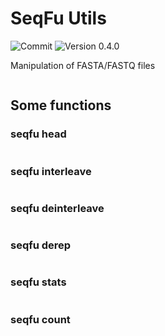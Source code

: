 # SeqFu Utils

![Commit](https://img.shields.io/github/last-commit/telatin/nim-stuff)
![Version 0.4.0](https://img.shields.io/badge/version-0.4.0-blue)

Manipulation of FASTA/FASTQ files

```

```

## Some functions
### seqfu head

```
````
### seqfu interleave

```
````
### seqfu deinterleave

```
````
### seqfu derep

```
````
### seqfu stats

```
````
### seqfu count

```
````
